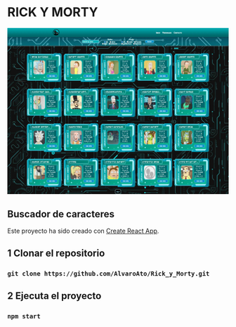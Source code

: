 # RICK Y MORTY 
![Rick y morty](./src/assets/img/captura.webp)
## Buscador de caracteres


Este proyecto ha sido creado con [Create React App](https://github.com/facebook/create-react-app).

## 1 Clonar el repositorio

### `git clone https://github.com/AlvaroAto/Rick_y_Morty.git`

## 2 Ejecuta el proyecto

### `npm start`
